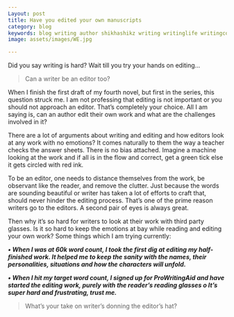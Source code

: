 ```yaml
---
Layout: post
title: Have you edited your own manuscripts
category: blog
keywords: blog writing author shikhashikz writing writinglife writingcommunity dailyblogpost dailyblogpostchallenge editing
image: assets/images/WE.jpg

---
```


Did you say writing is hard? Wait till you try your hands on editing…

>Can a writer be an editor too?
>

When I finish the first draft of my fourth novel, but first in the series, this question struck me. I am not professing that editing is not important or you should not approach an editor. That’s completely your choice. All I am saying is, can an author edit their own work and what are the challenges involved in it?

There are a lot of arguments about writing and editing and how editors look at any work with no emotions? It comes naturally to them the way a teacher checks the answer sheets. There is no bias attached. Imagine a machine looking at the work and if all is in the flow and correct, get a green tick else it gets circled with red ink.

To be an editor, one needs to distance themselves from the work, be observant like the reader, and remove the clutter. Just because the words are sounding beautiful or writer has taken a lot of efforts to craft that, should never hinder the editing process. That’s one of the prime reason writers go to the editors. A second pair of eyes is always great. 

Then why it’s so hard for writers to look at their work with third party glasses. Is it so hard to keep the emotions at bay while reading and editing your own work? Some things which I am trying currently:

***•	When I was at 60k word count, I took the first dig at editing my half-finished work. It helped me to keep the sanity with the names, their personalities, situations and how the characters will unfold.***

***•	When I hit my target word count, I signed up for ProWritingAid and have started the editing work, purely with the reader’s reading glasses
o	It’s super hard and frustrating, trust me.***

>What’s your take on writer’s donning the editor’s hat?
>


